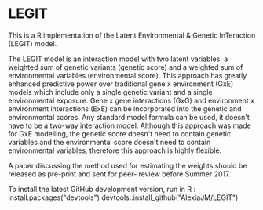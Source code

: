 # LEGIT
This is a R implementation of the Latent Environmental &amp; Genetic InTeraction (LEGIT) model. 

The LEGIT model is an interaction model with two latent variables: a weighted sum of genetic variants (genetic score) and a weighted sum of environmental variables (environmental score). This approach has greatly enhanced predictive power over traditional  gene x environment (GxE) models which include only a single genetic variant and a single environmental exposure. Gene x gene interactions (GxG) and environment x environment interactions (ExE) can be incorporated into the genetic and environmental scores. Any standard model formula can be used, it doesn't have to be a two-way interaction model. Although this approach was made for GxE modelling, the genetic score doesn't need to contain genetic variables and the environmental score doesn't need to contain environmental variables, therefore this approach is highly flexible. 

A paper discussing the method used for estimating the weights should be released as pre-print and sent for peer- review before Summer 2017.


To install the latest GitHub development version, run in R :
install.packages("devtools")
devtools::install_github("AlexiaJM/LEGIT")
